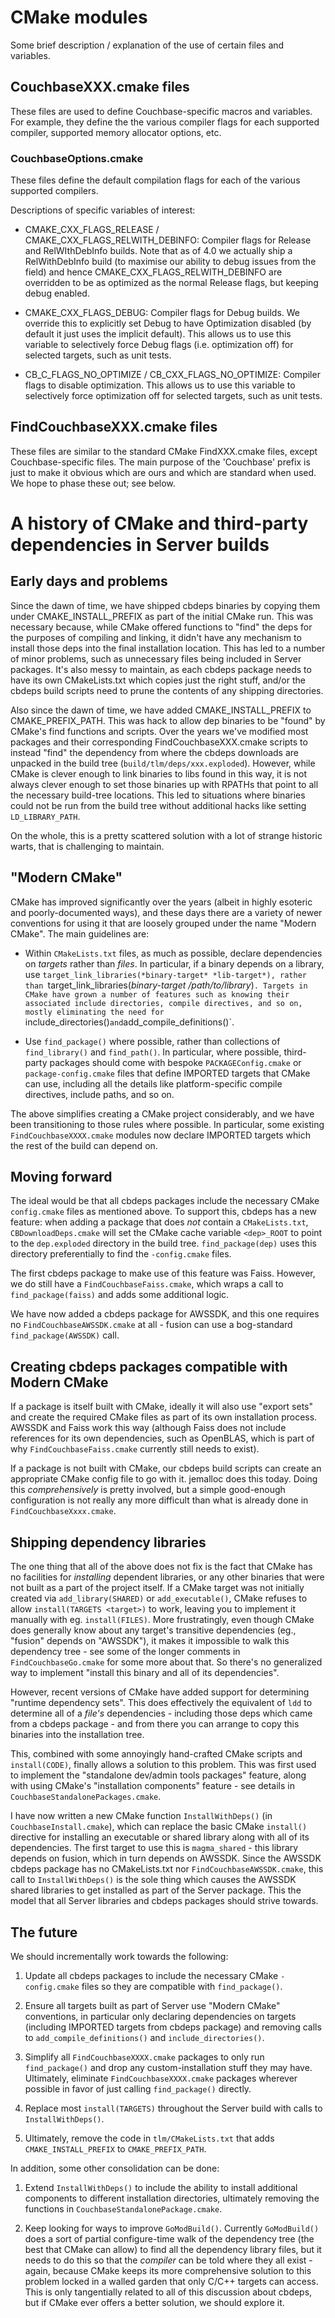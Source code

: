 # CMake modules

Some brief description / explanation of the use of certain files and
variables.

## CouchbaseXXX.cmake files

These files are used to define Couchbase-specific macros and
variables. For example, they define the the various compiler flags for
each supported compiler, supported memory allocator options, etc.

### Couchbase<Compiler>Options.cmake

These files define the default compilation flags for each of the
various supported compilers.

Descriptions of specific variables of interest:

* CMAKE_CXX_FLAGS_RELEASE / CMAKE_CXX_FLAGS_RELWITH_DEBINFO: Compiler
  flags for Release and RelWIthDebInfo builds. Note that as of 4.0 we
  actually ship a RelWithDebInfo build (to maximise our ability to
  debug issues from the field) and hence
  CMAKE_CXX_FLAGS_RELWITH_DEBINFO are overridden to be as optimized
  as the normal Release flags, but keeping debug enabled.

* CMAKE_CXX_FLAGS_DEBUG: Compiler flags for Debug builds. We override
  this to explicitly set Debug to have Optimization disabled (by
  default it just uses the implicit default). This allows us to use
  this variable to selectively force Debug flags (i.e. optimization
  off) for selected targets, such as unit tests.

* CB_C_FLAGS_NO_OPTIMIZE / CB_CXX_FLAGS_NO_OPTIMIZE: Compiler flags to
  disable optimization. This allows us to use this variable to
  selectively force optimization off for selected targets, such as
  unit tests.

## FindCouchbaseXXX.cmake files

These files are similar to the standard CMake FindXXX.cmake files,
except Couchbase-specific files. The main purpose of the 'Couchbase'
prefix is just to make it obvious which are ours and which are
standard when used. We hope to phase these out; see below.

# A history of CMake and third-party dependencies in Server builds

## Early days and problems

Since the dawn of time, we have shipped cbdeps binaries by copying them
under CMAKE_INSTALL_PREFIX as part of the initial CMake run. This was
necessary because, while CMake offered functions to "find" the deps for
the purposes of compiling and linking, it didn't have any mechanism to
install those deps into the final installation location. This has led to
a number of minor problems, such as unnecessary files being included in
Server packages. It's also messy to maintain, as each cbdeps package
needs to have its own CMakeLists.txt which copies just the right stuff,
and/or the cbdeps build scripts need to prune the contents of any
shipping directories.

Also since the dawn of time, we have added CMAKE_INSTALL_PREFIX to
CMAKE_PREFIX_PATH. This was hack to allow dep binaries to be "found" by
CMake's find functions and scripts. Over the years we've modified most
packages and their corresponding FindCouchbaseXXX.cmake scripts to
instead "find" the dependency from where the cbdeps downloads are
unpacked in the build tree (`build/tlm/deps/xxx.exploded`). However,
while CMake is clever enough to link binaries to libs found in this way,
it is not always clever enough to set those binaries up with RPATHs that
point to all the necessary build-tree locations. This led to situations
where binaries could not be run from the build tree without additional
hacks like setting `LD_LIBRARY_PATH`.

On the whole, this is a pretty scattered solution with a lot of strange
historic warts, that is challenging to maintain.

## "Modern CMake"

CMake has improved significantly over the years (albeit in highly
esoteric and poorly-documented ways), and these days there are a variety
of newer conventions for using it that are loosely grouped under the
name "Modern CMake". The main guidelines are:

* Within `CMakeLists.txt` files, as much as possible, declare
  dependencies on *targets* rather than *files*. In particular, if a
  binary depends on a library, use
  `target_link_libraries(*binary-target* *lib-target*), rather than
  `target_link_libraries(*binary-target* */path/to/library*)`. Targets
  in CMake have grown a number of features such as knowing their
  associated include directories, compile directives, and so on, mostly
  eliminating the need for `include_directories()` and
  `add_compile_definitions()`.

* Use `find_package()` where possible, rather than collections of
  `find_library()` and `find_path()`. In particular, where possible,
  third-party packages should come with bespoke `PACKAGEConfig.cmake` or
  `package-config.cmake` files that define IMPORTED targets that CMake
  can use, including all the details like platform-specific compile
  directives, include paths, and so on.

The above simplifies creating a CMake project considerably, and we have
been transitioning to those rules where possible. In particular, some
existing `FindCouchbaseXXXX.cmake` modules now declare IMPORTED
targets which the rest of the build can depend on.

## Moving forward

The ideal would be that all cbdeps packages include the necessary CMake
`config.cmake` files as mentioned above. To support this, cbdeps has a
new feature: when adding a package that does *not* contain a
`CMakeLists.txt`, `CBDownloadDeps.cmake` will set the CMake cache
variable `<dep>_ROOT` to point to the `dep.exploded` directory in the
build tree. `find_package(dep)` uses this directory preferentially to
find the `-config.cmake` files.

The first cbdeps package to make use of this feature was Faiss. However,
we do still have a `FindCouchbaseFaiss.cmake`, which wraps a call to
`find_package(faiss)` and adds some additional logic.

We have now added a cbdeps package for AWSSDK, and this one requires no
`FindCouchbaseAWSSDK.cmake` at all - fusion can use a bog-standard
`find_package(AWSSDK)` call.

## Creating cbdeps packages compatible with Modern CMake

If a package is itself built with CMake, ideally it will also use
"export sets" and create the required CMake files as part of its own
installation process. AWSSDK and Faiss work this way (although Faiss
does not include references for its own dependencies, such as OpenBLAS,
which is part of why `FindCouchbaseFaiss.cmake` currently still needs to
exist).

If a package is not built with CMake, our cbdeps build scripts can
create an appropriate CMake config file to go with it. jemalloc does
this today. Doing this *comprehensively* is pretty involved, but a
simple good-enough configuration is not really any more difficult than
what is already done in `FindCouchbaseXxxx.cmake`.

## Shipping dependency libraries

The one thing that all of the above does not fix is the fact that CMake
has no facilities for *installing* dependent libraries, or any other
binaries that were not built as a part of the project itself. If a CMake
target was not initially created via `add_library(SHARED)` or
`add_executable()`, CMake refuses to allow `install(TARGETS <target>)`
to work, leaving you to implement it manually with eg. `install(FILES)`.
More frustratingly, even though CMake does generally know about any
target's transitive dependencies (eg., "fusion" depends on "AWSSDK"), it
makes it impossible to walk this dependency tree - see some of the
longer comments in `FindCouchbaseGo.cmake` for some more about that. So
there's no generalized way to implement "install this binary and all of
its dependencies".

However, recent versions of CMake have added support for determining
"runtime dependency sets". This does effectively the equivalent of `ldd`
to determine all of a *file's* dependencies - including those deps which
came from a cbdeps package - and from there you can arrange to copy this
binaries into the installation tree.

This, combined with some annoyingly hand-crafted CMake scripts and
`install(CODE)`, finally allows a solution to this problem. This was
first used to implement the "standalone dev/admin tools packages"
feature, along with using CMake's "installation components" feature -
see details in `CouchbaseStandalonePackages.cmake`.

I have now written a new CMake function `InstallWithDeps()` (in
`CouchbaseInstall.cmake`), which can replace the basic CMake `install()`
directive for installing an executable or shared library along with all
of its dependencies. The first target to use this is `magma_shared` -
this library depends on fusion, which in turn depends on AWSSDK. Since
the AWSSDK cbdeps package has no CMakeLists.txt nor
`FindCouchbaseAWSSDK.cmake`, this call to `InstallWithDeps()` is the
sole thing which causes the AWSSDK shared libraries to get installed as
part of the Server package. This the model that all Server libraries and
cbdeps packages should strive towards.

## The future

We should incrementally work towards the following:

1. Update all cbdeps packages to include the necessary CMake
   `-config.cmake` files so they are compatible with `find_package()`.

2. Ensure all targets built as part of Server use "Modern CMake"
   conventions, in particular only declaring dependencies on targets
   (including IMPORTED targets from cbdeps package) and removing calls
   to `add_compile_definitions()` and `include_directories()`.

3. Simplify all `FindCouchbaseXXXX.cmake` packages to only run
   `find_package()` and drop any custom-installation stuff they may
   have. Ultimately, eliminate `FindCouchbaseXXXX.cmake` packages
   wherever possible in favor of just calling `find_package()` directly.

4. Replace most `install(TARGETS)` throughout the Server build with
   calls to `InstallWithDeps()`.

5. Ultimately, remove the code in `tlm/CMakeLists.txt` that adds
   `CMAKE_INSTALL_PREFIX` to `CMAKE_PREFIX_PATH`.

In addition, some other consolidation can be done:

1. Extend `InstallWithDeps()` to include the ability to install
   additional components to different installation directories,
   ultimately removing the functions in
   `CouchbaseStandalonePackage.cmake`.

2. Keep looking for ways to improve `GoModBuild()`. Currently
   `GoModBuild()` does a sort of partial configure-time walk of the
   dependency tree (the best that CMake can allow) to find all the
   dependency library files, but it needs to do this so that the
   *compiler* can be told where they all exist - again, because CMake
   keeps its more comprehensive solution to this problem locked in a
   walled garden that only C/C++ targets can access. This is only
   tangentially related to all of this discussion about cbdeps, but if
   CMake ever offers a better solution, we should explore it.
